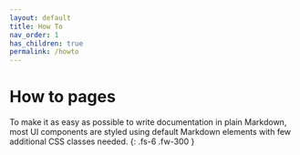 ```yaml
---
layout: default
title: How To
nav_order: 1
has_children: true
permalink: /howto
---
```


# How to pages

To make it as easy as possible to write documentation in plain Markdown, most UI components are styled using default Markdown elements with few additional CSS classes needed.
{: .fs-6 .fw-300 }